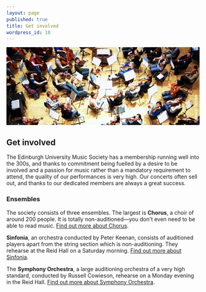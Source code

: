 ```yaml
---
layout: page
published: true
title: Get involved
wordpress_id: 10
---
```


![EUMS members, hard at work in rehearsal](/assets/img/rehearsal.jpg)

## Get involved

The Edinburgh University Music Society has a membership running well into the
300s, and thanks to commitment being fuelled by a desire to be involved and a
passion for music rather than a mandatory requirement to attend, the quality of
our performances is very high. Our concerts often sell out, and thanks to our
dedicated members are always a great success.

### Ensembles

The society consists of three ensembles. The largest is **Chorus**, a choir of
around 200 people. It is totally non-auditioned&mdash;you don't even need to be
able to read music. [Find out more about Chorus](/chorus/).

**Sinfonia**, an orchestra conducted by Peter Keenan, consists of auditioned
players apart from the string section which is non-auditioning. They rehearse
at the Reid Hall on a Saturday morning. [Find out more about
Sinfonia](/sinfonia/).

The **Symphony Orchestra**, a large auditioning orchestra of a very high
standard, conducted by Russell Cowieson, rehearse on a Monday evening in the
Reid Hall. [Find out more about Symphony Orchestra](/symphony-orchestra/).
